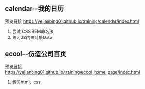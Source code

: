 ## calendar--我的日历
预览链接
https://yejianbing01.github.io/training/calendar/index.html
1. 尝试 CSS BEM命名法
1. 练习JS内置对象Date

## ecool--仿造公司首页
预览链接
https://yejianbing01.github.io/training/ecool_home_page/index.html
1. 练习html、css
